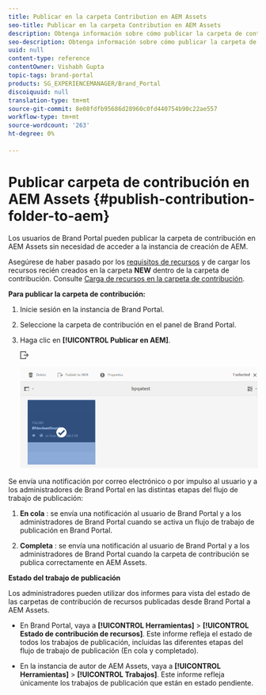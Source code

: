 ```yaml
---
title: Publicar en la carpeta Contribution en AEM Assets
seo-title: Publicar en la carpeta Contribution en AEM Assets
description: Obtenga información sobre cómo publicar la carpeta de contribución en AEM Assets en Brand Portal.
seo-description: Obtenga información sobre cómo publicar la carpeta de contribución en AEM Assets en Brand Portal.
uuid: null
content-type: reference
contentOwner: Vishabh Gupta
topic-tags: brand-portal
products: SG_EXPERIENCEMANAGER/Brand_Portal
discoiquuid: null
translation-type: tm+mt
source-git-commit: 8e08fdfb95686d28960c0fd440754b90c22ae557
workflow-type: tm+mt
source-wordcount: '263'
ht-degree: 0%

---
```



# Publicar carpeta de contribución en AEM Assets {#publish-contribution-folder-to-aem}

Los usuarios de Brand Portal pueden publicar la carpeta de contribución en AEM Assets sin necesidad de acceder a la instancia de creación de AEM.

Asegúrese de haber pasado por los [requisitos de recursos](brand-portal-download-asset-requirements.md) y de cargar los recursos recién creados en la carpeta **NEW** dentro de la carpeta de contribución. Consulte [Carga de recursos en la carpeta de contribución](brand-portal-upload-assets-to-contribution-folder.md).

**Para publicar la carpeta de contribución:**

1. Inicie sesión en la instancia de Brand Portal.

1. Seleccione la carpeta de contribución en el panel de Brand Portal.
1. Haga clic en **[!UICONTROL Publicar en AEM]**.

   ![](assets/export.png)

   ![](assets/publish-contribution-folder-to-aem.png)

Se envía una notificación por correo electrónico o por impulso al usuario y a los administradores de Brand Portal en las distintas etapas del flujo de trabajo de publicación:
1. **En cola** : se envía una notificación al usuario de Brand Portal y a los administradores de Brand Portal cuando se activa un flujo de trabajo de publicación en Brand Portal.

1. **Completa** : se envía una notificación al usuario de Brand Portal y a los administradores de Brand Portal cuando la carpeta de contribución se publica correctamente en AEM Assets.


**Estado del trabajo de publicación**

Los administradores pueden utilizar dos informes para vista del estado de las carpetas de contribución de recursos publicadas desde Brand Portal a AEM Assets.

* En Brand Portal, vaya a **[!UICONTROL Herramientas]** > **[!UICONTROL Estado de contribución de recursos]**. Este informe refleja el estado de todos los trabajos de publicación, incluidas las diferentes etapas del flujo de trabajo de publicación (En cola y completado).

* En la instancia de autor de AEM Assets, vaya a **[!UICONTROL Herramientas]** > **[!UICONTROL Trabajos]**. Este informe refleja únicamente los trabajos de publicación que están en estado pendiente.




